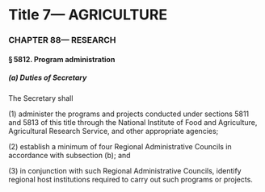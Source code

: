 
# Title 7— AGRICULTURE
### CHAPTER 88— RESEARCH
#### § 5812. Program administration
##### (a) Duties of Secretary

The Secretary shall

(1) administer the programs and projects conducted under sections 5811 and 5813 of this title through the National Institute of Food and Agriculture, Agricultural Research Service, and other appropriate agencies;

(2) establish a minimum of four Regional Administrative Councils in accordance with subsection (b); and

(3) in conjunction with such Regional Administrative Councils, identify regional host institutions required to carry out such programs or projects.

